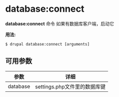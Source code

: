 # database:connect
**database:connect** 命令 如果有数据库客户端，启动它

**用法:**
```
$ drupal database:connect [arguments] 
```

## 可用参数
参数 | 详细
---------|-------------
database | settings.php文件里的数据库键

